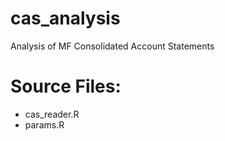 # cas_analysis
 Analysis of MF Consolidated Account Statements
 
# Source Files:
 * cas_reader.R
 * params.R
